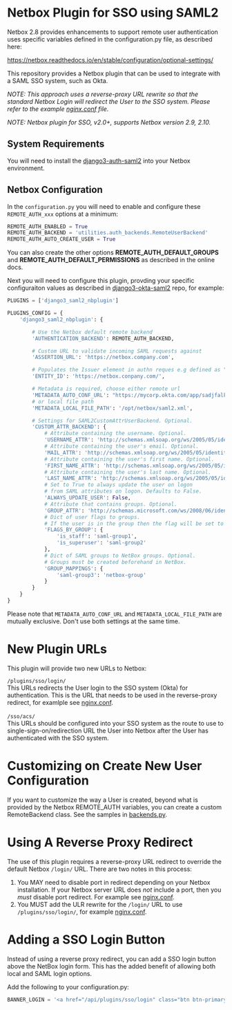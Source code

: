 # Netbox Plugin for SSO using SAML2

Netbox 2.8 provides enhancements to support remote user authentication uses specific
variables defined in the configuration.py file, as described here:

https://netbox.readthedocs.io/en/stable/configuration/optional-settings/

This repository provides a Netbox plugin that can be used to integrate with a SAML SSO system,
such as Okta.

*NOTE: This approach uses a reverse-proxy URL rewrite so that the standard Netbox Login will redirect
the User to the SSO system.  Please refer to the example [nginx.conf](nginx.conf) file.*

*NOTE: Netbox plugin for SSO, v2.0+, supports Netbox version 2.9, 2.10.*

## System Requirements

You will need to install the [django3-auth-saml2](https://github.com/jeremyschulman/django3-auth-saml2)
into your Netbox environment.

## Netbox Configuration

In the `configuration.py` you will need to enable and configure these
`REMOTE_AUTH_xxx` options at a minimum:

```python
REMOTE_AUTH_ENABLED = True
REMOTE_AUTH_BACKEND = 'utilities.auth_backends.RemoteUserBackend'
REMOTE_AUTH_AUTO_CREATE_USER = True
````

You can also create the other options **REMOTE_AUTH_DEFAULT_GROUPS** and
**REMOTE_AUTH_DEFAULT_PERMISSIONS** as described in the online docs.

Next you will need to configure this plugin, provding your specific
configuraiton values as described in
[django3-okta-saml2](https://github.com/jeremyschulman/django3-okta-saml2)
repo, for example:

```python
PLUGINS = ['django3_saml2_nbplugin']

PLUGINS_CONFIG = {
    'django3_saml2_nbplugin': {

        # Use the Netbox default remote backend
        'AUTHENTICATION_BACKEND': REMOTE_AUTH_BACKEND,

        # Custom URL to validate incoming SAML requests against
        'ASSERTION_URL': 'https://netbox.company.com',

        # Populates the Issuer element in authn reques e.g defined as "Audience URI (SP Entity ID)" in SSO
        'ENTITY_ID': 'https://netbox.conpany.com/',

        # Metadata is required, choose either remote url
        'METADATA_AUTO_CONF_URL': "https://mycorp.okta.com/app/sadjfalkdsflkads/sso/saml/metadata",
        # or local file path
        'METADATA_LOCAL_FILE_PATH': '/opt/netbox/saml2.xml',

        # Settings for SAML2CustomAttrUserBackend. Optional.
        'CUSTOM_ATTR_BACKEND': {
            # Attribute containing the username. Optional.
            'USERNAME_ATTR': 'http://schemas.xmlsoap.org/ws/2005/05/identity/claims/emailaddress',
            # Attribute containing the user's email. Optional.
            'MAIL_ATTR': 'http://schemas.xmlsoap.org/ws/2005/05/identity/claims/emailaddress',
            # Attribute containing the user's first name. Optional.
            'FIRST_NAME_ATTR': 'http://schemas.xmlsoap.org/ws/2005/05/identity/claims/givenname',
            # Attribute containing the user's last name. Optional.
            'LAST_NAME_ATTR': 'http://schemas.xmlsoap.org/ws/2005/05/identity/claims/surname',
            # Set to True to always update the user on logon
            # from SAML attributes on logon. Defaults to False.
            'ALWAYS_UPDATE_USER': False,
            # Attribute that contains groups. Optional.
            'GROUP_ATTR': 'http://schemas.microsoft.com/ws/2008/06/identity/claims/groups',
            # Dict of user flags to groups.
            # If the user is in the group then the flag will be set to True. Optional.
            'FLAGS_BY_GROUP': {
                'is_staff': 'saml-group1',
                'is_superuser': 'saml-group2'
            },
            # Dict of SAML groups to NetBox groups. Optional.
            # Groups must be created beforehand in NetBox.
            'GROUP_MAPPINGS': {
                'saml-group3': 'netbox-group'
            }
        }
    }
}
```

Please note that `METADATA_AUTO_CONF_URL` and `METADATA_LOCAL_FILE_PATH` are
mutually exclusive. Don't use both settings at the same time.

# New Plugin URLs
This plugin will provide two new URLs to Netbox:

`/plugins/sso/login/`<br/>
This URLs redirects the User login to the SSO system (Okta) for authentication.  This is the URL that needs
to be used in the reverse-proxy redirect, for examlple see [nginx.conf](nginx.conf#L35).
<br/><br/>
`/sso/acs/`<br/>
This URLs should be configured into your SSO system as the route to use to single-sign-on/redirection URL the User into Netbox
after the User has authenticated with the SSO system.

# Customizing on Create New User Configuration
If you want to customize the way a User is created, beyond what is provided by the
Netbox REMOTE_AUTH variables, you can create a custom RemoteBackend class.  See
the samples in [backends.py](django3_saml2_nbplugin/backends.py).

# Using A Reverse Proxy Redirect
The use of this plugin requires a reverse-proxy URL redirect to override the default Netbox `/login/` URL.  There
are two notes in this process:

   1.  You MAY need to disable port in redirect depending on your Netbox installation.  If your Netbox server URL
   does _not_ include a port, then you _must_ disable port redirect.  For example see [nginx.conf](nginx.conf#L19).
   1.  You MUST add the ULR rewrite for the `/login/` URL to use `/plugins/sso/login/`, for example [nginx.conf](nginx.conf#L35).

# Adding a SSO Login Button

Instead of using a reverse proxy redirect, you can add a SSO login button above
the NetBox login form. This has the added benefit of allowing both local
and SAML login options.

Add the following to your configuration.py:
```python
BANNER_LOGIN = '<a href="/api/plugins/sso/login" class="btn btn-primary btn-block">Login with SSO</a>'
```

